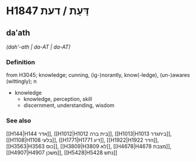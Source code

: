 # H1847 דַּעַת / דעת

## daʻath

_(dah'-ath | da-AT | da-AT)_

### Definition

from H3045; knowledge; cunning, (ig-)norantly, know(-ledge), (un-)awares (wittingly); n

- knowledge
  - knowledge, perception, skill
  - discernment, understanding, wisdom

### See also

[[H144|H144 אדר]], [[H1012|H1012 בית ברה]], [[H1013|H1013 ביתגדר]], [[H1108|H1108 בלעי]], [[H1771|H1771 דיג]], [[H1922|H1922 הדר]], [[H3563|H3563 כוס]], [[H3809|H3809 לא]], [[H4678|H4678 מצבת]], [[H4907|H4907 משכן]], [[H5428|H5428 נתש]]
